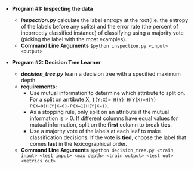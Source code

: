 - **Program #1: Inspecting the data**
  - **_inspection.py_** calculate the label entropy at the root(i.e. the entropy of the labels before any splits) and the error rate (the percent of incorrectly classified instance) of classifying using a majority vote (picking the label with the most examples). 
  - **Command Line Arguments** `$python inspection.py <input> <output>`

- **Program #2: Decision Tree Learner**
  - **_decision_tree.py_** learn a decision tree with a specified maximum depth.
  - **requirements:**
    - Use mutual information to determine which attribute to split on. For a split on arrtibute X, `I(Y;X)= H(Y)-H(Y|X)=H(Y)-P(X=0)H(Y|X=0)-P(X=1)H(Y|X=1)`.
    - As a stopping rule, only split on an attribute if the mutual information is > 0. If different columns have equal values for mutual information, split on the **first** column to break **ties**.
    - Use a majority vote of the labels at each leaf to make classification decisions. If the vote is **tied**, choose the label that comes **last** in the lexicographical order.
  - **Command Line Arguments** `$python decision_tree.py <train input> <test input> <max depth> <train output> <test out> <metrics out>`
